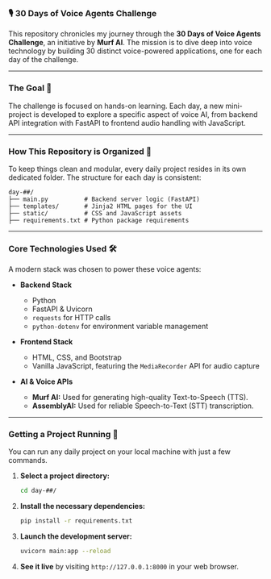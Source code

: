 
### 🎙️ 30 Days of Voice Agents Challenge

This repository chronicles my journey through the **30 Days of Voice Agents Challenge**, an initiative by **Murf AI**. The mission is to dive deep into voice technology by building 30 distinct voice-powered applications, one for each day of the challenge.

-----

### The Goal 🎯

The challenge is focused on hands-on learning. Each day, a new mini-project is developed to explore a specific aspect of voice AI, from backend API integration with FastAPI to frontend audio handling with JavaScript.

-----

### How This Repository is Organized 📂

To keep things clean and modular, every daily project resides in its own dedicated folder. The structure for each day is consistent:

```
day-##/
├── main.py          # Backend server logic (FastAPI)
├── templates/       # Jinja2 HTML pages for the UI
├── static/          # CSS and JavaScript assets
├── requirements.txt # Python package requirements
```

-----

### Core Technologies Used 🛠️

A modern stack was chosen to power these voice agents:

  * **Backend Stack**

      * Python
      * FastAPI & Uvicorn
      * `requests` for HTTP calls
      * `python-dotenv` for environment variable management

  * **Frontend Stack**

      * HTML, CSS, and Bootstrap
      * Vanilla JavaScript, featuring the `MediaRecorder` API for audio capture

  * **AI & Voice APIs**

      * **Murf AI:** Used for generating high-quality Text-to-Speech (TTS).
      * **AssemblyAI:** Used for reliable Speech-to-Text (STT) transcription.

-----

### Getting a Project Running 🚀

You can run any daily project on your local machine with just a few commands.

1.  **Select a project directory:**

    ```bash
    cd day-##/
    ```

2.  **Install the necessary dependencies:**

    ```bash
    pip install -r requirements.txt
    ```

3.  **Launch the development server:**

    ```bash
    uvicorn main:app --reload
    ```

4.  **See it live** by visiting `http://127.0.0.1:8000` in your web browser.
